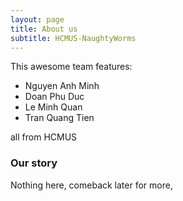 ```yaml
---
layout: page
title: About us
subtitle: HCMUS-NaughtyWorms
---
```


This awesome team features:

- Nguyen Anh Minh
- Doan Phu Duc
- Le Minh Quan
- Tran Quang Tien

all from HCMUS

### Our story

Nothing here, comeback later for more,

